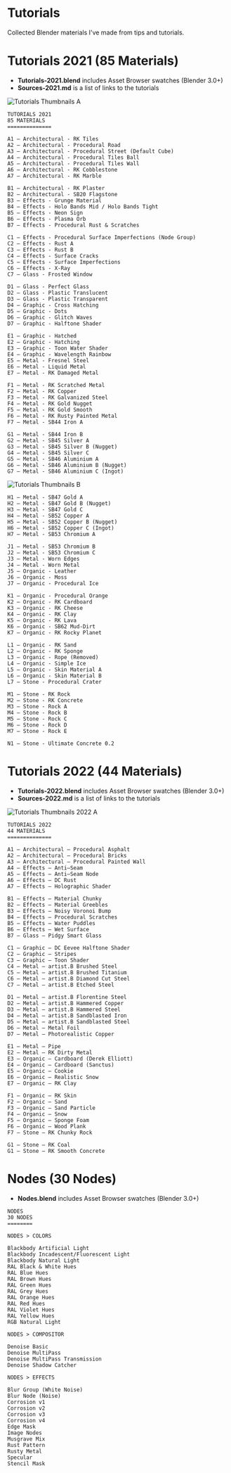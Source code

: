 # Tutorials

Collected Blender materials I've made from tips and tutorials.

# Tutorials 2021 (85 Materials)

* **Tutorials-2021.blend** includes Asset Browser swatches (Blender 3.0+)
* **Sources-2021.md** is a list of links to the tutorials

![Tutorials Thumbnails A](https://github.com/don1138/blender-materials/blob/main/Tutorials/imx/Tutorials-A.jpg)

```
TUTORIALS 2021
85 MATERIALS
==============

A1 — Architectural - RK Tiles
A2 — Architectural - Procedural Road
A3 — Architectural - Procedural Street (Default Cube)
A4 — Architectural - Procedural Tiles Ball
A5 — Architectural - Procedural Tiles Wall
A6 — Architectural - RK Cobblestone
A7 — Architectural - RK Marble

B1 — Architectural - RK Plaster
B2 — Architectural - SB20 Flagstone
B3 — Effects - Grunge Material
B4 — Effects - Holo Bands Mid / Holo Bands Tight
B5 — Effects - Neon Sign
B6 — Effects - Plasma Orb
B7 — Effects - Procedural Rust & Scratches

C1 — Effects - Procedural Surface Imperfections (Node Group)
C2 — Effects - Rust A
C3 — Effects - Rust B
C4 — Effects - Surface Cracks
C5 — Effects - Surface Imperfections
C6 — Effects - X-Ray
C7 — Glass - Frosted Window

D1 — Glass - Perfect Glass
D2 — Glass - Plastic Translucent
D3 — Glass - Plastic Transparent
D4 — Graphic - Cross Hatching
D5 — Graphic - Dots
D6 — Graphic - Glitch Waves
D7 — Graphic - Halftone Shader

E1 — Graphic - Hatched
E2 — Graphic - Hatching
E3 — Graphic - Toon Water Shader
E4 — Graphic - Wavelength Rainbow
E5 — Metal - Fresnel Steel
E6 — Metal - Liquid Metal
E7 — Metal - RK Damaged Metal

F1 — Metal - RK Scratched Metal
F2 — Metal - RK Copper
F3 — Metal - RK Galvanized Steel
F4 — Metal - RK Gold Nugget
F5 — Metal - RK Gold Smooth
F6 — Metal - RK Rusty Painted Metal
F7 — Metal - SB44 Iron A

G1 — Metal - SB44 Iron B
G2 — Metal - SB45 Silver A
G3 — Metal - SB45 Silver B (Nugget)
G4 — Metal - SB45 Silver C
G5 — Metal - SB46 Aluminium A
G6 — Metal - SB46 Aluminium B (Nugget)
G7 — Metal - SB46 Aluminium C (Ingot)
```

![Tutorials Thumbnails B](https://github.com/don1138/blender-materials/blob/main/Tutorials/imx/Tutorials-B.jpg)

```
H1 — Metal - SB47 Gold A
H2 — Metal - SB47 Gold B (Nugget)
H3 — Metal - SB47 Gold C
H4 — Metal - SB52 Copper A
H5 — Metal - SB52 Copper B (Nugget)
H6 — Metal - SB52 Copper C (Ingot)
H7 — Metal - SB53 Chromium A

J1 — Metal - SB53 Chromium B
J2 — Metal - SB53 Chromium C
J3 — Metal - Worn Edges
J4 — Metal - Worn Metal
J5 — Organic - Leather
J6 — Organic - Moss
J7 — Organic - Procedural Ice

K1 — Organic - Procedural Orange
K2 — Organic - RK Cardboard
K3 — Organic - RK Cheese
K4 — Organic - RK Clay
K5 — Organic - RK Lava
K6 — Organic - SB62 Mud-Dirt
K7 — Organic - RK Rocky Planet

L1 — Organic - RK Sand
L2 — Organic - RK Sponge
L3 — Organic - Rope (Removed)
L4 — Organic - Simple Ice
L5 — Organic - Skin Material A
L6 — Organic - Skin Material B
L7 — Stone - Procedural Crater

M1 — Stone - RK Rock
M2 — Stone - RK Concrete
M3 — Stone - Rock A
M4 — Stone - Rock B
M5 — Stone - Rock C
M6 — Stone - Rock D
M7 — Stone - Rock E

N1 — Stone - Ultimate Concrete 0.2

```
# Tutorials 2022 (44 Materials)

* **Tutorials-2022.blend** includes Asset Browser swatches (Blender 3.0+)
* **Sources-2022.md** is a list of links to the tutorials

![Tutorials Thumbnails 2022 A](https://github.com/don1138/blender-materials/blob/main/Tutorials/imx/tutorials-2022.jpg)

```
TUTORIALS 2022
44 MATERIALS
==============

A1 — Architectural — Procedural Asphalt
A2 — Architectural — Procedural Bricks
A3 — Architectural — Procedural Painted Wall
A4 — Effects — Anti—Seam
A5 — Effects — Anti—Seam Node
A6 — Effects — DC Rust
A7 — Effects — Holographic Shader

B1 — Effects — Material Chunky
B2 — Effects — Material Greebles
B3 — Effects — Noisy Voronoi Bump
B4 — Effects — Procedural Scratches
B5 — Effects — Water Puddles
B6 — Effects — Wet Surface
B7 — Glass — Pidgy Smart Glass

C1 — Graphic — DC Eevee Halftone Shader
C2 — Graphic — Stripes
C3 — Graphic — Toon Shader
C4 — Metal — artist.B Brushed Steel
C5 — Metal — artist.B Brushed Titanium
C6 — Metal — artist.B Diamond Cut Steel
C7 — Metal — artist.B Etched Steel

D1 — Metal — artist.B Florentine Steel
D2 — Metal — artist.B Hammered Copper
D3 — Metal — artist.B Hammered Steel
D4 — Metal — artist.B Sandblasted Iron
D5 — Metal — artist.B Sandblasted Steel
D6 — Metal — Metal Foil
D7 — Metal — Photorealistic Copper

E1 — Metal — Pipe
E2 — Metal — RK Dirty Metal
E3 – Organic — Cardboard (Derek Elliott)
E4 – Organic — Cardboard (Sanctus)
E5 – Organic — Cookie
E6 – Organic — Realistic Snow
E7 – Organic — RK Clay

F1 – Organic — RK Skin
F2 – Organic — Sand
F3 – Organic — Sand Particle
F4 – Organic — Snow
F5 – Organic — Sponge Foam
F6 – Organic — Wood Plank
F7 – Stone — RK Chunky Rock

G1 – Stone — RK Coal
G1 – Stone — RK Smooth Concrete

```

# Nodes (30 Nodes)

* **Nodes.blend** includes Asset Browser swatches (Blender 3.0+)

```
NODES
30 NODES
========

NODES > COLORS

Blackbody Artificial Light
Blackbody Incadescent/Fluorescent Light
Blackbody Natural Light
RAL Black & White Hues
RAL Blue Hues
RAL Brown Hues
RAL Green Hues
RAL Grey Hues
RAL Orange Hues
RAL Red Hues
RAL Violet Hues
RAL Yellow Hues
RGB Natural Light

NODES > COMPOSITOR

Denoise Basic
Denoise MultiPass
Denoise MultiPass Transmission
Denoise Shadow Catcher

NODES > EFFECTS

Blur Group (White Noise)
Blur Node (Noise)
Corrosion v1
Corrosion v2
Corrosion v3
Corrosion v4
Edge Mask
Image Nodes
Musgrave Mix
Rust Pattern
Rusty Metal
Specular
Stencil Mask

```
